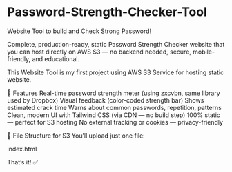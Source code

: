 # Password-Strength-Checker-Tool

Website Tool to build and Check Strong Password!

Complete, production-ready, static Password Strength Checker website that you can host directly on AWS S3 — no backend needed, secure, mobile-friendly, and educational.

This Website Tool is my first project using AWS S3 Service for hosting static website.

🎯 Features
Real-time password strength meter (using zxcvbn, same library used by Dropbox)
Visual feedback (color-coded strength bar)
Shows estimated crack time
Warns about common passwords, repetition, patterns
Clean, modern UI with Tailwind CSS (via CDN — no build step)
100% static — perfect for S3 hosting
No external tracking or cookies — privacy-friendly


📁 File Structure for S3
You’ll upload just one file:

index.html

That’s it! ✅

